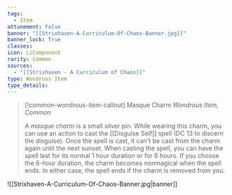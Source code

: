 ```yaml
---
tags:
  - Item
attunement: False
banner: "[[Strixhaven-A-Curriculum-Of-Chaos-Banner.jpg]]"
banner_lock: True
classes:
icon: LiComponent
rarity: Common
sources:
  - "[[Strixhaven - A Curriculum of Chaos]]"
type: Wondrous Item
type_details: 
---
```

>[!common-wondrous-item-callout] Masque Charm
>*Wondrous Item, Common*
>
>A *masque charm* is a small silver pin. While wearing this charm, you can use an action to cast the [[Disguise Self]] spell (DC 13 to discern the disguise). Once the spell is cast, it can't be cast from the charm again until the next sunset. When casting the spell, you can have the spell last for its normal 1 hour duration or for 6 hours. If you choose the 6-hour duration, the charm becomes nonmagical when the spell ends. In either case, the spell ends if the charm is removed from you.

![[Strixhaven-A-Curriculum-Of-Chaos-Banner.jpg|banner]]
